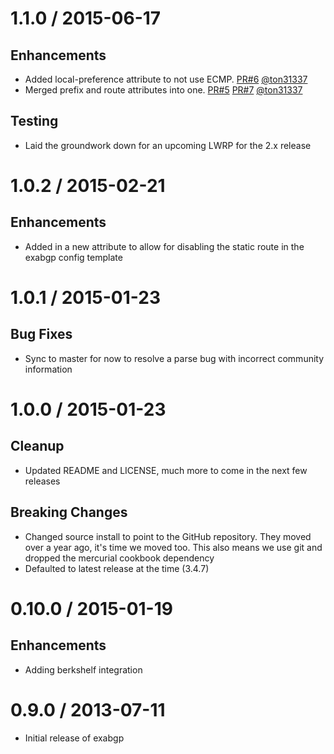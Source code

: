 # 1.1.0 / 2015-06-17

## Enhancements

* Added local-preference attribute to not use ECMP. [PR#6][] [@ton31337][]
* Merged prefix and route attributes into one. [PR#5][] [PR#7][] [@ton31337][]

## Testing

* Laid the groundwork down for an upcoming LWRP for the 2.x release

# 1.0.2 / 2015-02-21

## Enhancements

* Added in a new attribute to allow for disabling the static route in the
  exabgp config template

# 1.0.1 / 2015-01-23

## Bug Fixes

* Sync to master for now to resolve a parse bug with incorrect community
  information

# 1.0.0 / 2015-01-23

## Cleanup

* Updated README and LICENSE, much more to come in the next few releases

## Breaking Changes

* Changed source install to point to the GitHub repository. They moved over
  a year ago, it's time we moved too. This also means we use git and dropped
  the mercurial cookbook dependency
* Defaulted to latest release at the time (3.4.7)

# 0.10.0 / 2015-01-19

## Enhancements

* Adding berkshelf integration

# 0.9.0 / 2013-07-11

* Initial release of exabgp

[PR#5]: https://github.com/aetrion/exabgp-cookbook/pull/5
[PR#6]: https://github.com/aetrion/exabgp-cookbook/pull/6
[PR#7]: https://github.com/aetrion/exabgp-cookbook/pull/7
[@ton31337]: https://github.com/ton31337
